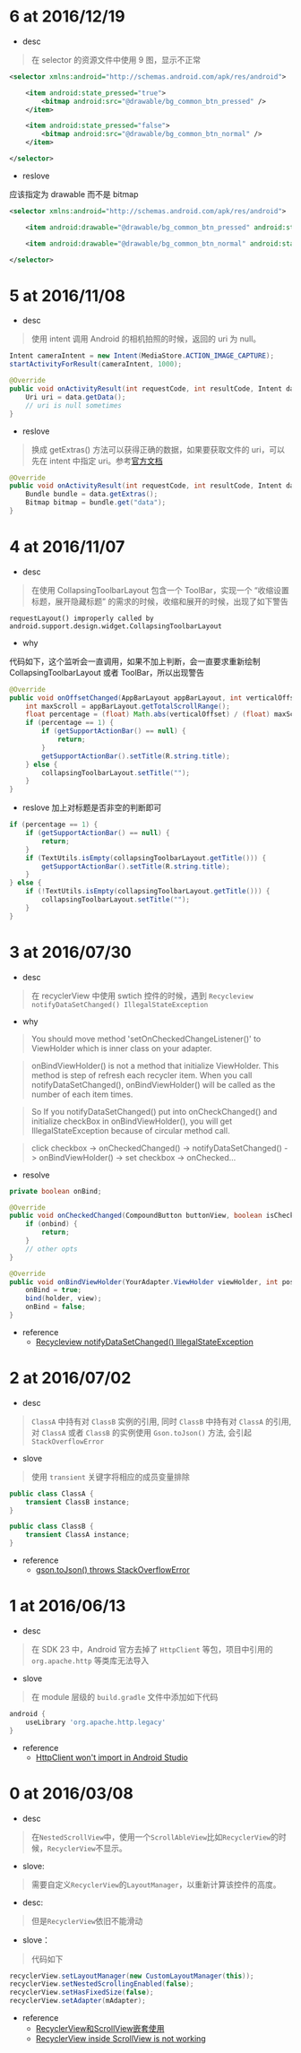 # 6 at 2016/12/19

- desc

> 在 selector 的资源文件中使用 9 图，显示不正常

```xml
<selector xmlns:android="http://schemas.android.com/apk/res/android">

    <item android:state_pressed="true">
        <bitmap android:src="@drawable/bg_common_btn_pressed" />
    </item>

    <item android:state_pressed="false">
        <bitmap android:src="@drawable/bg_common_btn_normal" />
    </item>

</selector>
```

- reslove

应该指定为 drawable 而不是 bitmap

```xml
<selector xmlns:android="http://schemas.android.com/apk/res/android">

    <item android:drawable="@drawable/bg_common_btn_pressed" android:state_pressed="true" />

    <item android:drawable="@drawable/bg_common_btn_normal" android:state_pressed="false" />

</selector>
```

# 5 at 2016/11/08

- desc

> 使用 intent 调用 Android 的相机拍照的时候，返回的 uri 为 null。

```java
Intent cameraIntent = new Intent(MediaStore.ACTION_IMAGE_CAPTURE);
startActivityForResult(cameraIntent, 1000);

@Override
public void onActivityResult(int requestCode, int resultCode, Intent data) {
    Uri uri = data.getData();
    // uri is null sometimes
}
```

- reslove

> 换成 getExtras() 方法可以获得正确的数据，如果要获取文件的 uri，可以先在 intent 中指定 uri。参考[官方文档](https://developer.android.com/training/camera/photobasics.html#TaskCaptureIntent)

```java
@Override
public void onActivityResult(int requestCode, int resultCode, Intent data) {
    Bundle bundle = data.getExtras();
    Bitmap bitmap = bundle.get("data");
}
```

# 4 at 2016/11/07

- desc

> 在使用 CollapsingToolbarLayout 包含一个 ToolBar，实现一个 “收缩设置标题，展开隐藏标题” 的需求的时候，收缩和展开的时候，出现了如下警告

```
requestLayout() improperly called by android.support.design.widget.CollapsingToolbarLayout
```

- why

代码如下，这个监听会一直调用，如果不加上判断，会一直要求重新绘制 CollapsingToolbarLayout 或者 ToolBar，所以出现警告

```java
@Override
public void onOffsetChanged(AppBarLayout appBarLayout, int verticalOffset) {
    int maxScroll = appBarLayout.getTotalScrollRange();
    float percentage = (float) Math.abs(verticalOffset) / (float) maxScroll;
    if (percentage == 1) {
        if (getSupportActionBar() == null) {
            return;
        }
        getSupportActionBar().setTitle(R.string.title);
    } else {
        collapsingToolbarLayout.setTitle("");
    }
}
```

- reslove 加上对标题是否非空的判断即可

```java
if (percentage == 1) {
    if (getSupportActionBar() == null) {
        return;
    }
    if (TextUtils.isEmpty(collapsingToolbarLayout.getTitle())) {
        getSupportActionBar().setTitle(R.string.title);
    }
} else {
    if (!TextUtils.isEmpty(collapsingToolbarLayout.getTitle())) {
        collapsingToolbarLayout.setTitle("");
    }
}
```

# 3 at 2016/07/30

- desc

> 在 recyclerView 中使用 swtich 控件的时候，遇到 `Recycleview notifyDataSetChanged() IllegalStateException`

- why

> You should move method 'setOnCheckedChangeListener()' to ViewHolder which is inner class on your adapter.

> onBindViewHolder() is not a method that initialize ViewHolder. This method is step of refresh each recycler item. When you call notifyDataSetChanged(), onBindViewHolder() will be called as the number of each item times.

> So If you notifyDataSetChanged() put into onCheckChanged() and initialize checkBox in onBindViewHolder(), you will get IllegalStateException because of circular method call.

> click checkbox -> onCheckedChanged() -> notifyDataSetChanged() -> onBindViewHolder() -> set checkbox -> onChecked...

- resolve

```java
private boolean onBind;

@Override
public void onCheckedChanged(CompoundButton buttonView, boolean isChecked) {
    if (onbind) {
        return;
    }
    // other opts
}

@Override
public void onBindViewHolder(YourAdapter.ViewHolder viewHolder, int position) {
    onBind = true;
    bind(holder, view);
    onBind = false;
}
```

- reference
    - [Recycleview notifyDataSetChanged() IllegalStateException](http://stackoverflow.com/questions/27070220/recycleview-notifydatasetchanged-illegalstateexception)

# 2 at 2016/07/02

- desc
> `ClassA` 中持有对 `ClassB` 实例的引用, 同时 `ClassB` 中持有对 `ClassA` 的引用, 对 `ClassA` 或者 `ClassB` 的实例使用 `Gson.toJson()` 方法, 会引起 `StackOverflowError`

- slove
> 使用 `transient` 关键字将相应的成员变量排除

```java
public class ClassA {
    transient ClassB instance;
}
```

```java
public class ClassB {
    transient ClassA instance;
}
```

- reference
    - [gson.toJson() throws StackOverflowError](http://stackoverflow.com/questions/10209959/gson-tojson-throws-stackoverflowerror)

# 1 at 2016/06/13

- desc
> 在 SDK 23 中，Android 官方去掉了 `HttpClient` 等包，项目中引用的 `org.apache.http` 等类库无法导入

- slove
> 在 module 层级的 `build.gradle` 文件中添加如下代码

```build.gradle
android {
    useLibrary 'org.apache.http.legacy'
}
```

- reference
    - [HttpClient won't import in Android Studio](http://stackoverflow.com/questions/32153318/httpclient-wont-import-in-android-studio)

# 0 at 2016/03/08

- desc
> 在`NestedScrollView`中，使用一个`ScrollAbleView`比如`RecyclerView`的时候，`RecyclerView`不显示。

- slove:
> 需要自定义`RecyclerView`的`LayoutManager`，以重新计算该控件的高度。

- desc:
> 但是`RecyclerView`依旧不能滑动

- slove：
> 代码如下

```java
recyclerView.setLayoutManager(new CustomLayoutManager(this));
recyclerView.setNestedScrollingEnabled(false);
recyclerView.setHasFixedSize(false);
recyclerView.setAdapter(mAdapter);
```

- reference
    - [RecyclerView和ScrollView嵌套使用](http://www.cnblogs.com/tianzhijiexian/p/4469516.html#commentform)
    - [RecyclerView inside ScrollView is not working](http://stackoverflow.com/questions/27083091/recyclerview-inside-scrollview-is-not-working)
